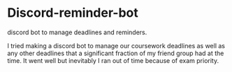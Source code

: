 # Discord-reminder-bot
discord bot to manage deadlines and reminders.

I tried making a discord bot to manage our coursework deadlines as well as any other deadlines that a significant fraction of my friend group had at the time. It went well but inevitably I ran out of time because of exam priority.

